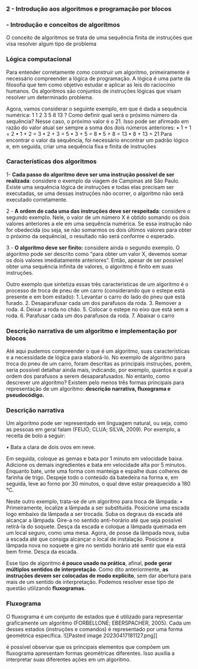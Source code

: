 ### 2 - Introdução aos algoritmos e programação por blocos
### - Introdução e conceitos de algoritmos

O  conceito de algoritmos se trata de uma sequência finita de instruções que visa resolver algum tipo de problema

### Lógica computacional 

Para entender corretamente como construir um algoritmo, primeiramente é necessário compreender a lógica de programação. A lógica é uma parte da filosofia que tem como objetivo estudar e aplicar as leis do raciocínio humanos. Os algoritmos são conjuntos de instruções lógicas que visam resolver um determinado problema. 

Agora, vamos considerar o seguinte exemplo, em que é dada a sequência numérica: 1 1 2 3 5 8 13 ? Como definir qual será o próximo número da sequência? Nesse caso, o próximo valor é o 21. Isso pode ser afirmado em razão do valor atual ser sempre a soma dos dois números anteriores:
• 1 + 1 = 2 
• 1 + 2 = 3 
• 2 + 3 = 5 
• 3 + 5 = 8 
• 5 + 8 = 13 
• 8 + 13 = 21 
Para encontrar o valor da sequência, foi necessário encontrar um padrão lógico e, em seguida, criar uma sequência fixa e finita de instruções

### Características dos algoritmos

1- **Cada passo do algoritmo deve ser uma instrução possível de ser realizada**: considere o exemplo da viagem de Campinas até São Paulo. Existe uma sequência lógica de instruções e todas elas precisam ser executadas, se uma dessas instruções não ocorrer, o algoritmo não será executado corretamente. 

2 - **A ordem de cada uma das instruções deve ser respeitada**: considere o segundo exemplo. Nele, o valor de um número X é obtido somando os dois valores anteriores a ele em uma sequência numérica. Se essa instrução não for obedecida (ou seja, se não somarmos os dois últimos valores para obter o próximo da sequência), o resultado não será conforme o esperado. 

3 - **O algoritmo deve ser finito:** considere ainda o segundo exemplo. O algoritmo pode ser descrito como “para obter um valor X, devemos somar os dois valores imediatamente anteriores”. Então, apesar de ser possível obter uma sequência infinita de valores, o algoritmo é finito em suas instruções. 

Outro exemplo que sintetiza essas três características de um algoritmo é o processo de troca de pneu de um carro (considerando que o estepe está presente e em bom estado): 1. Levantar o carro do lado do pneu que está furado. 2. Desaparafusar cada um dos parafusos da roda. 3. Remover a roda. 4. Deixar a roda no chão. 5. Colocar o estepe no eixo que está sem a roda. 6. Parafusar cada um dos parafusos da roda. 7. Abaixar o carro

### Descrição narrativa de um algoritmo e implementação por blocos

Até aqui pudemos compreender o que é um algoritmo, suas características e a necessidade de lógica para elaborá-lo. No exemplo de algoritmo para troca do pneu de um carro, foram descritas as principais instruções, porém, seria possível detalhar ainda mais, indicando, por exemplo, quantos e qual a ordem dos parafusos a serem desaparafusados. No entanto, como descrever um algoritmo? Existem pelo menos três formas principais para representação de um algoritmo: **descrição narrativa, fluxograma e pseudocódigo.**

### Descrição narrativa

Um algoritmo pode ser representado em linguagem natural, ou seja, como as pessoas em geral falam (FEIJÓ; CLUA; SILVA, 2009). 
Por exemplo, a receita de bolo a seguir: 

• Bata a clara de dois ovos em neve. 

Em seguida, coloque as gemas e bata por 1 minuto em velocidade baixa. Adicione os demais ingredientes e bata em velocidade alta por 5 minutos. Enquanto bate, unte uma forma com manteiga e espalhe duas colheres de farinha de trigo. Despeje todo o conteúdo da batedeira na forma e, em seguida, leve ao forno por 30 minutos, o qual deve estar preaquecido a 180 °C. 

Neste outro exemplo, trata-se de um algoritmo para troca de lâmpada: • Primeiramente, localize a lâmpada a ser substituída. Posicione uma escada logo embaixo da lâmpada a ser trocada. Suba os degraus da escada até alcançar a lâmpada. Gire-a no sentido anti-horário até que seja possível retirá-la do soquete. Desça da escada e coloque a lâmpada queimada em um local seguro, como uma mesa. Agora, de posse da lâmpada nova, suba a escada até que consiga alcançar o local de instalação. Posicione a lâmpada nova no soquete e gire no sentido horário até sentir que ela está bem firme. Desça da escada.

Esse tipo de algoritmo **é pouco usado na prática**, afinal, **pode gerar múltiplos sentidos de interpretação**.
Como dito anteriormente, **as instruções devem ser colocadas de modo explícito**, sem dar abertura para mais de um sentido de interpretação. Podemos resolver esse tipo de questão utilizando **fluxogramas.**

### Fluxograma

O fluxograma é um conjunto de estados que é utilizado para representar graficamente um algoritmo (FORBELLONE; EBERSPACHER, 2005). Cada um desses estados (instruções e comandos) é representado por uma forma geométrica específica.
![[Pasted image 20230417181127.png]]

é possível observar que os principais elementos que compõem um fluxograma apresentam formas geométricas diferentes. Isso auxilia a interpretar suas diferentes ações em um algoritmo.